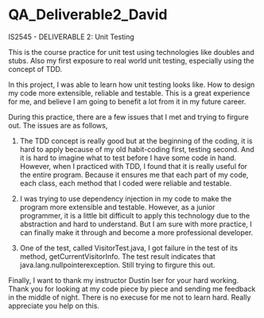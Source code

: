 # QA_Deliverable2_David
IS2545 - DELIVERABLE 2: Unit Testing

This is the course practice for unit test using technologies like doubles and stubs. Also my first exposure to real world unit testing, especially using the concept of TDD.

In this project, I was able to learn how unit testing looks like. How to design my code more extensible, reliable and testable. This is a great experience for me, and believe I am going to benefit a lot from it in my future career. 

During this practice, there are a few issues that I met and trying to firgure out. The issues are as follows,

1. The TDD concept is really good but at the beginning of the coding, it is hard to apply because of my old habit-coding first, testing second. And it is hard to imagine what to test before I have some code in hand. However, when I practiced with TDD, I found that it is really useful for the entire program. Because it ensures me that each part of my code, each class, each method that I coded were reliable and testable.  

2. I was trying to use dependency injection in my code to make the program more extensible and testable. However, as a junior programmer, it is a little bit difficult to apply this technology due to the abstraction and hard to understand. But I am sure with more practice, I can finally make it through and become a more professional developer.

3. One of the test, called VisitorTest.java, I got failure in the test of its method, getCurrentVisitorInfo. The test result indicates that java.lang.nullpointerexception. Still trying to firgure this out.

Finally, I want to thank my instructor Dustin Iser for your hard working. Thank you for looking at my code piece by piece and sending me feedback in the middle of night. There is no execuse for me not to learn hard. Really appreciate you help on this. 
